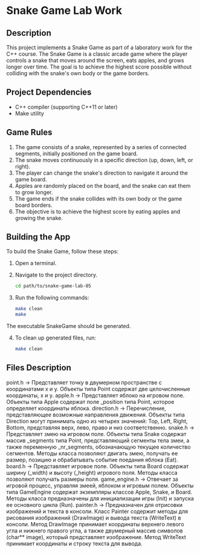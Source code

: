 # Snake Game Lab Work

## Description

This project implements a Snake Game as part of a laboratory work for the C++ course. The Snake Game is a classic arcade game where the player controls a snake that moves around the screen, eats apples, and grows longer over time. The goal is to achieve the highest score possible without colliding with the snake's own body or the game borders.

## Project Dependencies

- C++ compiler (supporting C++11 or later)
- Make utility

## Game Rules

1. The game consists of a snake, represented by a series of connected segments, initially positioned on the game board.
2. The snake moves continuously in a specific direction (up, down, left, or right).
3. The player can change the snake's direction to navigate it around the game board.
4. Apples are randomly placed on the board, and the snake can eat them to grow longer.
5. The game ends if the snake collides with its own body or the game board borders.
6. The objective is to achieve the highest score by eating apples and growing the snake.

## Building the App

To build the Snake Game, follow these steps:

1. Open a terminal.
2. Navigate to the project directory.

   ```bash
   cd path/to/snake-game-lab-05

3. Run the following commands:
    ```bash 
    make clean
    make

The executable SnakeGame should be generated.

4. To clean up generated files, run:
    ```bash 
    make clean


## Files Description
point.h -> Представляет точку в двумерном пространстве с координатами x и y. Объекты типа Point содержат две целочисленные координаты, x и y.
apple.h -> Представляет яблоко на игровом поле. Объекты типа Apple содержат поле _position типа Point, которое определяет координаты яблока.
direction.h -> Перечисление, представляющее возможные направления движения. Объекты типа Direction могут принимать одно из четырех значений: Top, Left, Right, Bottom, представляя верх, лево, право и низ соответственно.
snake.h -> Представляет змею на игровом поле. Объекты типа Snake содержат массив _segments типа Point, представляющий сегменты тела змеи, а также переменную _nr_segments, обозначающую текущее количество сегментов. Методы класса позволяют двигать змею, получать ее размер, позицию и обрабатывать событие поедания яблока (Eat).
board.h -> Представляет игровое поле. Объекты типа Board содержат ширину (_width) и высоту (_height) игрового поля. Методы класса позволяют получать размеры поля.
game_engine.h -> Отвечает за игровой процесс, управляя змеей, яблоком и игровым полем. Объекты типа GameEngine содержат экземпляры классов Apple, Snake, и Board. Методы класса предназначены для инициализации игры (Init) и запуска ее основного цикла (Run). 
painter.h -> Предназначен для отрисовки изображений и текста в консоли. Класс Painter содержит методы для рисования изображений (DrawImage) и вывода текста (WriteText) в консоли. Метод DrawImage принимает координаты верхнего левого угла и нижнего правого угла, а также двумерный массив символов (char** image), который представляет изображение. Метод WriteText принимает координаты и строку текста для вывода.

